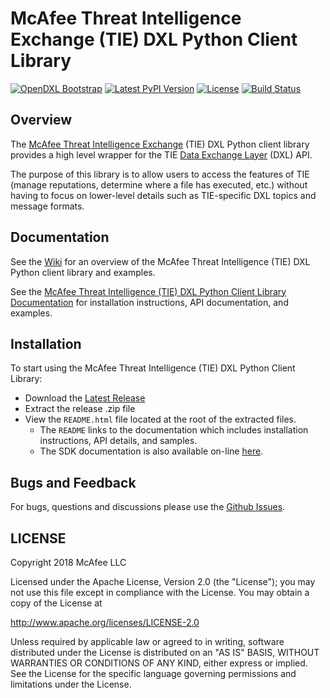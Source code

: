 # McAfee Threat Intelligence Exchange (TIE) DXL Python Client Library
[![OpenDXL Bootstrap](https://img.shields.io/badge/Built%20With-OpenDXL%20Bootstrap-blue.svg)](https://github.com/opendxl/opendxl-bootstrap-python)
[![Latest PyPI Version](https://img.shields.io/pypi/v/dxltieclient.svg)](https://pypi.python.org/pypi/dxltieclient)
[![License](https://img.shields.io/badge/License-Apache%202.0-blue.svg)](https://opensource.org/licenses/Apache-2.0)
[![Build Status](https://travis-ci.org/opendxl/opendxl-tie-client-python.png?branch=master)](https://travis-ci.org/opendxl/opendxl-tie-client-python)


## Overview

The [McAfee Threat Intelligence Exchange](http://www.mcafee.com/us/products/threat-intelligence-exchange.aspx) (TIE) DXL Python
client library provides a high level wrapper for the TIE [Data Exchange Layer](http://www.mcafee.com/us/solutions/data-exchange-layer.aspx)
(DXL) API.

The purpose of this library is to allow users to access the features of TIE (manage reputations, determine where a file has executed, etc.) without having to focus on lower-level details such as TIE-specific DXL topics and message formats.

## Documentation

See the [Wiki](https://github.com/opendxl/opendxl-tie-client-python/wiki) for an overview of the McAfee Threat Intelligence (TIE) DXL Python client library and examples.

See the [McAfee Threat Intelligence (TIE) DXL Python Client Library Documentation](https://opendxl.github.io/opendxl-tie-client-python/pydoc) for
installation instructions, API documentation, and examples.

## Installation

To start using the McAfee Threat Intelligence (TIE) DXL Python Client Library:

* Download the [Latest Release](https://github.com/opendxl/opendxl-tie-client-python/releases/latest)
* Extract the release .zip file
* View the `README.html` file located at the root of the extracted files.
  * The `README` links to the documentation which includes installation instructions, API details, and samples.
  * The SDK documentation is also available on-line [here](https://opendxl.github.io/opendxl-tie-client-python/pydoc).

## Bugs and Feedback

For bugs, questions and discussions please use the [Github Issues](https://github.com/opendxl/opendxl-tie-client-python/issues).

## LICENSE

Copyright 2018 McAfee LLC

Licensed under the Apache License, Version 2.0 (the "License"); you may not use this file except in compliance with the License. You may obtain a copy of the License at

http://www.apache.org/licenses/LICENSE-2.0

Unless required by applicable law or agreed to in writing, software distributed under the License is distributed on an "AS IS" BASIS, WITHOUT WARRANTIES OR CONDITIONS OF ANY KIND, either express or implied. See the License for the specific language governing permissions and limitations under the License. 
